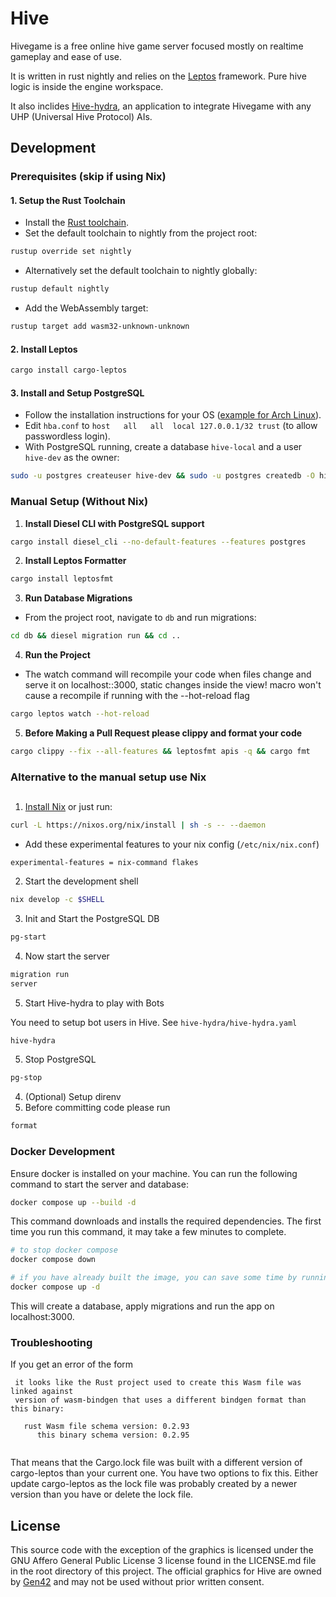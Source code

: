 # Hive

Hivegame is a free online hive game server focused mostly on realtime gameplay and ease of use.

It is written in rust nightly and relies on the [Leptos](https://leptos.dev/) framework. Pure hive logic is inside the engine workspace.

It also inclides [Hive-hydra](hive-hydra/README.md), an application to integrate Hivegame with any UHP (Universal Hive Protocol) AIs.

## Development

### Prerequisites (skip if using Nix)

#### 1. Setup the Rust Toolchain
- Install the [Rust toolchain](https://www.rust-lang.org/tools/install).
- Set the default toolchain to nightly from the project root:
```sh
rustup override set nightly
```
- Alternatively set the default toolchain to nightly globally:
```sh 
rustup default nightly
```
- Add the WebAssembly target:
```sh
rustup target add wasm32-unknown-unknown
```

#### 2. Install Leptos
```sh
cargo install cargo-leptos
```

#### 3. Install and Setup PostgreSQL
- Follow the installation instructions for your OS ([example for Arch Linux](https://wiki.archlinux.org/title/PostgreSQL)).
- Edit `hba.conf` to `host   all   all  local 127.0.0.1/32 trust` (to allow passwordless login).
- With PostgreSQL running, create a database `hive-local` and a user `hive-dev` as the owner:
```sh
sudo -u postgres createuser hive-dev && sudo -u postgres createdb -O hive-dev hive-local
```

### Manual Setup (Without Nix)

1. **Install Diesel CLI with PostgreSQL support**
```sh
cargo install diesel_cli --no-default-features --features postgres
```
2. **Install Leptos Formatter**
```sh
cargo install leptosfmt
```
3. **Run Database Migrations**
- From the project root, navigate to `db` and run migrations:
```sh
cd db && diesel migration run && cd ..
```
4. **Run the Project**
- The watch command will recompile your code when files change and serve it on localhost::3000, static changes inside the view! macro won't cause a recompile if running with the --hot-reload flag
```sh
cargo leptos watch --hot-reload
```
5. **Before Making a Pull Request please clippy and format your code**
```sh
cargo clippy --fix --all-features && leptosfmt apis -q && cargo fmt
```     

### Alternative to the manual setup use Nix

## 

1. [Install Nix](https://nix.dev/install-nix.html) or just run:
```sh
curl -L https://nixos.org/nix/install | sh -s -- --daemon
```
- Add these experimental features to your nix config (`/etc/nix/nix.conf`)
```
experimental-features = nix-command flakes
```
2. Start the development shell
```sh
nix develop -c $SHELL
```
3. Init and Start the PostgreSQL DB
``` sh
pg-start
```

4. Now start the server
```sh
migration run
server
```
5. Start Hive-hydra to play with Bots

You need to setup bot users in Hive. See `hive-hydra/hive-hydra.yaml`

```sh
hive-hydra
```

5. Stop PostgreSQL
``` sh
pg-stop
```

4. (Optional) Setup direnv
5. Before committing code please run
```sh
format
```


### Docker Development

Ensure docker is installed on your machine. You can run the following command to start the server and database:

```sh
docker compose up --build -d
```

This command downloads and installs the required dependencies. The first time you run this command, it may take a few minutes to complete.

```sh
# to stop docker compose
docker compose down

# if you have already built the image, you can save some time by running without the build flag:
docker compose up -d
```

This will create a database, apply migrations and run the app on localhost:3000.

### Troubleshooting

If you get an error of the form
```
 it looks like the Rust project used to create this Wasm file was linked against
 version of wasm-bindgen that uses a different bindgen format than this binary:
 
   rust Wasm file schema version: 0.2.93
      this binary schema version: 0.2.95
 
```
That means that the Cargo.lock file was built with a different version of cargo-leptos than your current one.
You have two options to fix this. 
Either update cargo-leptos as the lock file was probably created by a newer version than you have or delete the lock file.

## License
This source code with the exception of the graphics is licensed under the GNU
Affero General Public License 3 license found in the LICENSE.md file in the
root directory of this project.
The official graphics for Hive are owned by [Gen42](https://gen42.com/) and may
not be used without prior written consent.
